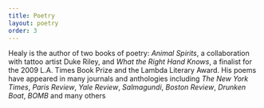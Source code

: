 ```yaml
---
title: Poetry
layout: poetry
order: 3
---
```

Healy is the author of two books of poetry: _Animal Spirits_, a collaboration
  with tattoo artist Duke Riley, and _What the Right Hand Knows_, a finalist for the
  2009 L.A. Times Book Prize and the Lambda Literary Award. His poems have appeared
  in many journals and anthologies including *The New York Times*, *Paris Review*,
  *Yale Review*, *Salmagundi*, *Boston Review*, *Drunken Boat*, *BOMB* and many others
